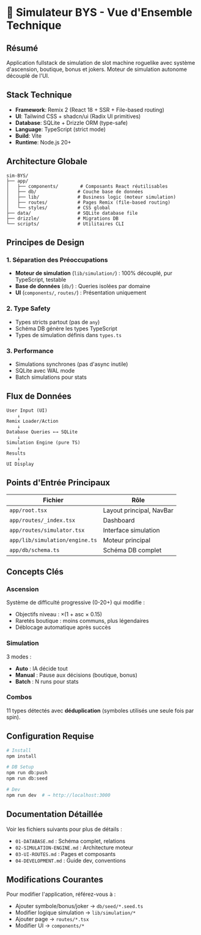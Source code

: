 # 🎰 Simulateur BYS - Vue d'Ensemble Technique

## Résumé
Application fullstack de simulation de slot machine roguelike avec système d'ascension, boutique, bonus et jokers. Moteur de simulation autonome découplé de l'UI.

## Stack Technique
- **Framework**: Remix 2 (React 18 + SSR + File-based routing)
- **UI**: Tailwind CSS + shadcn/ui (Radix UI primitives)
- **Database**: SQLite + Drizzle ORM (type-safe)
- **Language**: TypeScript (strict mode)
- **Build**: Vite
- **Runtime**: Node.js 20+

## Architecture Globale

```
sim-BYS/
├── app/
│   ├── components/        # Composants React réutilisables
│   ├── db/               # Couche base de données
│   ├── lib/              # Business logic (moteur simulation)
│   ├── routes/           # Pages Remix (file-based routing)
│   └── styles/           # CSS global
├── data/                 # SQLite database file
├── drizzle/              # Migrations DB
└── scripts/              # Utilitaires CLI
```

## Principes de Design

### 1. Séparation des Préoccupations
- **Moteur de simulation** (`lib/simulation/`) : 100% découplé, pur TypeScript, testable
- **Base de données** (`db/`) : Queries isolées par domaine
- **UI** (`components/`, `routes/`) : Présentation uniquement

### 2. Type Safety
- Types stricts partout (pas de `any`)
- Schéma DB génère les types TypeScript
- Types de simulation définis dans `types.ts`

### 3. Performance
- Simulations synchrones (pas d'async inutile)
- SQLite avec WAL mode
- Batch simulations pour stats

## Flux de Données

```
User Input (UI)
    ↓
Remix Loader/Action
    ↓
Database Queries ←→ SQLite
    ↓
Simulation Engine (pure TS)
    ↓
Results
    ↓
UI Display
```

## Points d'Entrée Principaux

| Fichier | Rôle |
|---------|------|
| `app/root.tsx` | Layout principal, NavBar |
| `app/routes/_index.tsx` | Dashboard |
| `app/routes/simulator.tsx` | Interface simulation |
| `app/lib/simulation/engine.ts` | Moteur principal |
| `app/db/schema.ts` | Schéma DB complet |

## Concepts Clés

### Ascension
Système de difficulté progressive (0-20+) qui modifie :
- Objectifs niveau : ×(1 + asc × 0.15)
- Raretés boutique : moins communs, plus légendaires
- Déblocage automatique après succès

### Simulation
3 modes :
- **Auto** : IA décide tout
- **Manual** : Pause aux décisions (boutique, bonus)
- **Batch** : N runs pour stats

### Combos
11 types détectés avec **déduplication** (symboles utilisés une seule fois par spin).

## Configuration Requise

```bash
# Install
npm install

# DB Setup
npm run db:push
npm run db:seed

# Dev
npm run dev  # → http://localhost:3000
```

## Documentation Détaillée

Voir les fichiers suivants pour plus de détails :
- `01-DATABASE.md` : Schéma complet, relations
- `02-SIMULATION-ENGINE.md` : Architecture moteur
- `03-UI-ROUTES.md` : Pages et composants
- `04-DEVELOPMENT.md` : Guide dev, conventions

## Modifications Courantes

Pour modifier l'application, référez-vous à :
- Ajouter symbole/bonus/joker → `db/seed/*.seed.ts`
- Modifier logique simulation → `lib/simulation/*`
- Ajouter page → `routes/*.tsx`
- Modifier UI → `components/*`

